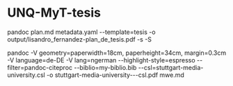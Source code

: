 # UNQ-MyT-tesis
pandoc plan.md metadata.yaml --template=tesis -o output/lisandro_fernandez-plan_de_tesis.pdf -s -S

pandoc -V geometry=paperwidth=18cm, paperheight=34cm, margin=0.3cm        -V language=de-DE -V lang=ngerman                                    --highlight-style=espresso --filter=pandoc-citeproc                  --biblio=my-biblio.bib --csl=stuttgart-media-university.csl          -o stuttgart-media-university---csl.pdf mwe.md
